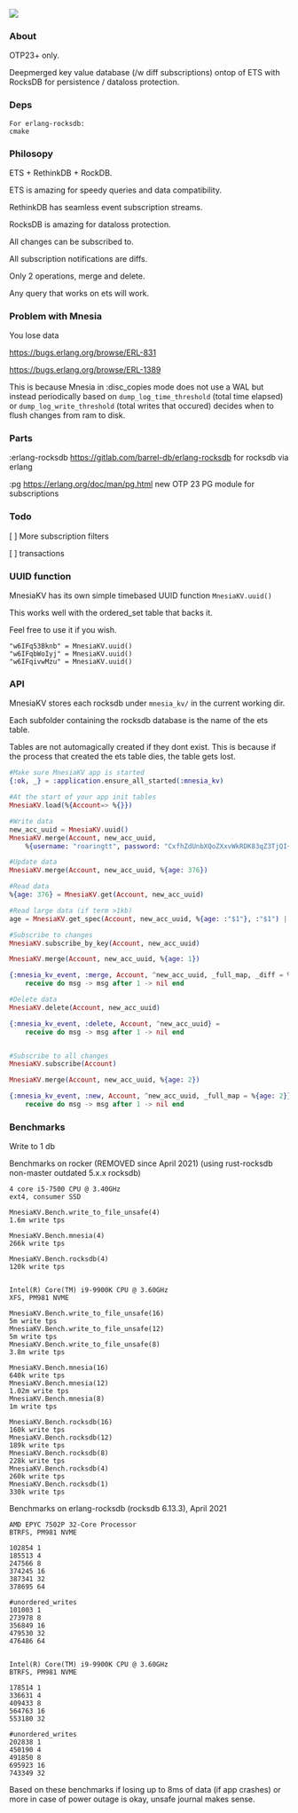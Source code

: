 ![](https://images.ctfassets.net/1d31s1aajogl/6BraicTqvnQdNp6BLyJ7LG/b42ac2da1ce881fc47244307e909abcd/RocksDB-pacman.png)

### About
OTP23+ only.

Deepmerged key value database (/w diff subscriptions) ontop of ETS with RocksDB for persistence / dataloss protection.

### Deps

```
For erlang-rocksdb:
cmake
```

### Philosopy

ETS + RethinkDB + RockDB.

ETS is amazing for speedy queries and data compatibility.

RethinkDB has seamless event subscription streams.

RocksDB is amazing for dataloss protection.



All changes can be subscribed to.

All subscription notifications are diffs.

Only 2 operations, merge and delete.

Any query that works on ets will work.

### Problem with Mnesia

You lose data

https://bugs.erlang.org/browse/ERL-831

https://bugs.erlang.org/browse/ERL-1389


This is because Mnesia in :disc_copies mode does not use a WAL but instead periodically based on `dump_log_time_threshold` (total time elapsed)
or `dump_log_write_threshold` (total writes that occured) decides when to flush changes from ram to disk.

### Parts

:erlang-rocksdb https://gitlab.com/barrel-db/erlang-rocksdb for rocksdb via erlang

:pg https://erlang.org/doc/man/pg.html new OTP 23 PG module for subscriptions

### Todo

[ ] More subscription filters

[ ] transactions

### UUID function

MnesiaKV has its own simple timebased UUID function `MnesiaKV.uuid()`

This works well with the ordered_set table that backs it.

Feel free to use it if you wish.


```
"w6IFq53Bknb" = MnesiaKV.uuid()
"w6IFqbWoIyj" = MnesiaKV.uuid()
"w6IFqivwMzu" = MnesiaKV.uuid()
```

### API

MnesiaKV stores each rocksdb under `mnesia_kv/` in the current working dir.

Each subfolder containing the rocksdb database is the name of the ets table.

Tables are not automagically created if they dont exist. This is because if the process that created
the ets table dies, the table gets lost.


```elixir
#Make sure MnesiaKV app is started
{:ok, _} = :application.ensure_all_started(:mnesia_kv)

#At the start of your app init tables
MnesiaKV.load(%{Account=> %{}})

#Write data
new_acc_uuid = MnesiaKV.uuid()
MnesiaKV.merge(Account, new_acc_uuid,
    %{username: "roaringtt", password: "CxfhZdUnbXQoZXxvWkRDK83qZ3TjQI+CMnSRAwaQMSM="})

#Update data
MnesiaKV.merge(Account, new_acc_uuid, %{age: 376})

#Read data
%{age: 376} = MnesiaKV.get(Account, new_acc_uuid)

#Read large data (if term >1kb)
age = MnesiaKV.get_spec(Account, new_acc_uuid, %{age: :"$1"}, :"$1") || 42

#Subscribe to changes
MnesiaKV.subscribe_by_key(Account, new_acc_uuid)

MnesiaKV.merge(Account, new_acc_uuid, %{age: 1})

{:mnesia_kv_event, :merge, Account, ^new_acc_uuid, _full_map, _diff = %{age: 1}} =
    receive do msg -> msg after 1 -> nil end

#Delete data
MnesiaKV.delete(Account, new_acc_uuid)

{:mnesia_kv_event, :delete, Account, ^new_acc_uuid} =
    receive do msg -> msg after 1 -> nil end


#Subscribe to all changes
MnesiaKV.subscribe(Account)

MnesiaKV.merge(Account, new_acc_uuid, %{age: 2})

{:mnesia_kv_event, :new, Account, ^new_acc_uuid, _full_map = %{age: 2}} =
    receive do msg -> msg after 1 -> nil end

```

### Benchmarks

Write to 1 db

Benchmarks on rocker (REMOVED since April 2021) (using rust-rocksdb non-master outdated 5.x.x rocksdb)
```
4 core i5-7500 CPU @ 3.40GHz
ext4, consumer SSD

MnesiaKV.Bench.write_to_file_unsafe(4)
1.6m write tps

MnesiaKV.Bench.mnesia(4)
266k write tps

MnesiaKV.Bench.rocksdb(4)
120k write tps


Intel(R) Core(TM) i9-9900K CPU @ 3.60GHz
XFS, PM981 NVME

MnesiaKV.Bench.write_to_file_unsafe(16)
5m write tps
MnesiaKV.Bench.write_to_file_unsafe(12)
5m write tps
MnesiaKV.Bench.write_to_file_unsafe(8)
3.8m write tps

MnesiaKV.Bench.mnesia(16)
640k write tps
MnesiaKV.Bench.mnesia(12)
1.02m write tps
MnesiaKV.Bench.mnesia(8)
1m write tps

MnesiaKV.Bench.rocksdb(16)
160k write tps
MnesiaKV.Bench.rocksdb(12)
189k write tps
MnesiaKV.Bench.rocksdb(8)
228k write tps
MnesiaKV.Bench.rocksdb(4)
260k write tps
MnesiaKV.Bench.rocksdb(1)
330k write tps
```

Benchmarks on erlang-rocksdb (rocksdb 6.13.3), April 2021
```
AMD EPYC 7502P 32-Core Processor
BTRFS, PM981 NVME

102854 1
185513 4
247566 8
374245 16
387341 32
378695 64

#unordered_writes
101003 1
273978 8
356849 16
479530 32
476486 64


Intel(R) Core(TM) i9-9900K CPU @ 3.60GHz
BTRFS, PM981 NVME

178514 1
336631 4
409433 8
564763 16
553180 32

#unordered_writes
202838 1
450190 4
491850 8
695923 16
743349 32
```

Based on these benchmarks if losing up to 8ms of data (if app crashes) or more in case of power outage is okay, unsafe journal makes sense.
